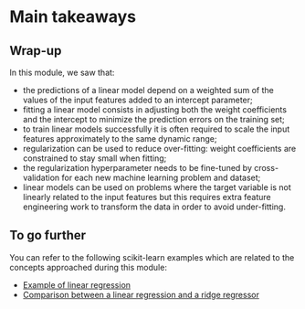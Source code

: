 # Main takeaways

## Wrap-up

<!-- Quick wrap-up for the module -->

In this module, we saw that:

- the predictions of a linear model depend on a weighted sum of the values of
  the input features added to an intercept parameter;
- fitting a linear model consists in adjusting both the weight coefficients and
  the intercept to minimize the prediction errors on the training set;
- to train linear models successfully it is often required to scale the input
  features approximately to the same dynamic range;
- regularization can be used to reduce over-fitting: weight coefficients are
  constrained to stay small when fitting;
- the regularization hyperparameter needs to be fine-tuned by cross-validation
  for each new machine learning problem and dataset;
- linear models can be used on problems where the target variable is not
  linearly related to the input features but this requires extra feature
  engineering work to transform the data in order to avoid under-fitting.

## To go further

<!-- Some extra links of content to go further -->

You can refer to the following scikit-learn examples which are related to
the concepts approached during this module:

- [Example of linear regression](https://scikit-learn.org/stable/auto_examples/linear_model/plot_ols.html#sphx-glr-auto-examples-linear-model-plot-ols-py)
- [Comparison between a linear regression and a ridge regressor](https://scikit-learn.org/stable/auto_examples/linear_model/plot_ols_ridge_variance.html#sphx-glr-auto-examples-linear-model-plot-ols-ridge-variance-py)
